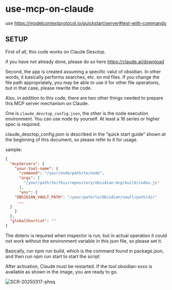 # use-mcp-on-claude

use 
https://modelcontextprotocol.io/quickstart/server#test-with-commands


## SETUP

First of all, this code works on Claude Desctop.

if you have not already done, please do so here
https://claude.ai/download

Second, the app is created assuming a specific valut of obsidian. In other words, it basically performs searches, etc. on md files. If you change the file path appropriately, you may be able to use it for other file operations, but in that case, please rewrite the code.

Also, in addition to this code, there are two other things needed to prepare this MCP server mechanism on Claude.

One is `claude_desctop_config.json`, the other is the node execution environment.
You can use node by yourself. At least a 16 series or higher spec is required.

claude_desctop_config.json is described in the “quick start guide” shown at the beginning of this document, so please refer to it for usage.

sample:

```json
{
  "mcpServers": {
    "your-tool-name": {
      "command": "/your/node/path/to/node",
      "args": [
        "/your/path/to/this/repository/obsidian-mcp/build/index.js"
      ],
      "env": {
    "OBSIDIAN_VAULT_PATH": "/your/path/to/Obsidian/vault/path/dir"
     ... 
  }
    }
  },
  "globalShortcut": ""
}

```

The dotenv is required when inspector is run, but in actual operation it could not work without the environment variable in this json file, so please set it.

Basically, run npm run build, which is the command found in package.json, and then run npm run start to start the script

After activation, Claude must be restarted.
If the tool obsidian-xxxx is available as shown in the image, you are ready to go.

![SCR-20250317-phxq](https://github.com/user-attachments/assets/6f11f3d5-2aa3-42ae-8e9f-7a36dfbd6031)



